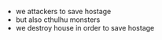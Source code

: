 - we attackers to save hostage
- but also cthulhu monsters
- we destroy house in order to save hostage
